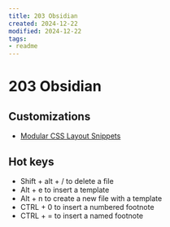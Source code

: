 ```yaml
---
title: 203 Obsidian
created: 2024-12-22
modified: 2024-12-22
tags:
- readme
---
```

# 203 Obsidian

## Customizations
- [Modular CSS Layout Snippets](https://efemkay.github.io/obsidian-modular-css-layout/)

## Hot keys
- Shift + alt + / to delete a file
- Alt + e to insert a template
- Alt + n to create a new file with a template
- CTRL + 0 to insert a numbered footnote
- CTRL + = to insert a named footnote

